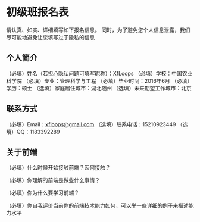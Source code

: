 # 初级班报名表

请认真、如实、详细填写如下报名信息。
同时，为了避免您个人信息泄露，我们尽可能地避免让您填写过于隐私的信息

## 个人简介

（必填）姓名（若担心隐私问题可填写昵称）：XfLoops
（必填）学校：中国农业科学院
（必填）专业：管理科学与工程
（必填）毕业时间：2016年6月
（必填）学历：硕士
（选填）家庭居住城市：湖北随州
（选填）未来期望工作城市：北京

## 联系方式

（必填）Email：xfloops@gmail.com
（选填）联系电话：15210923449
（选填）QQ：1183392289

## 关于前端

（必填）什么时候开始接触前端？因何接触？

（必填）你理解的前端是做些什么事情？

（必填）你为什么要学习前端？

（必填）你自我评价当前你的前端技术能力如何，可以举一些详细的例子来描述能力水平


